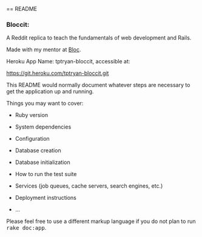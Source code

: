 == README

### Bloccit: 

A Reddit replica to teach the fundamentals of web development and Rails.

Made with my mentor at [Bloc](http://bloc.io).

Heroku App Name: tptryan-bloccit, accessible at:

https://git.heroku.com/tptryan-bloccit.git 

This README would normally document whatever steps are necessary to get the
application up and running.

Things you may want to cover:

* Ruby version

* System dependencies

* Configuration

* Database creation

* Database initialization

* How to run the test suite

* Services (job queues, cache servers, search engines, etc.)

* Deployment instructions

* ...


Please feel free to use a different markup language if you do not plan to run
<tt>rake doc:app</tt>.
